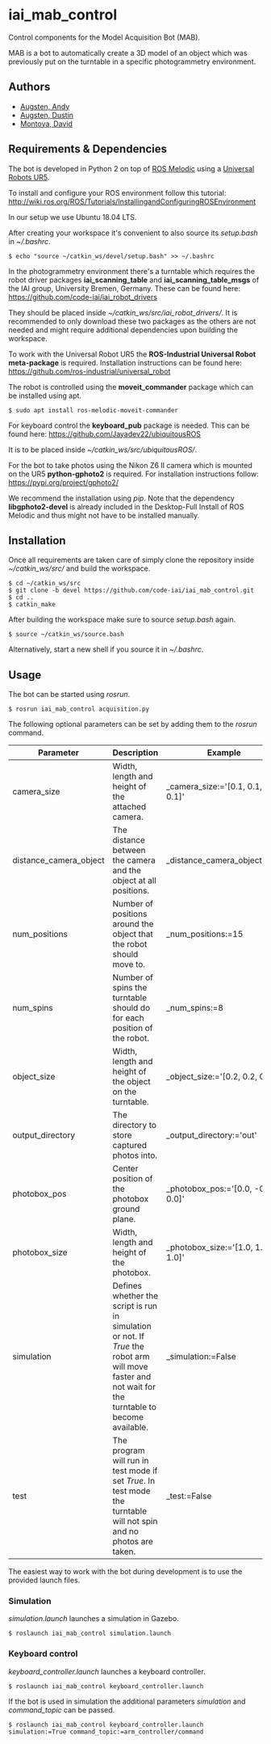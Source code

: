 # iai_mab_control

Control components for the Model Acquisition Bot (MAB).

MAB is a bot to automatically create a 3D model of an object which was previously put on the turntable in a specific photogrammetry environment.

## Authors

- [Augsten, Andy](mailto:a.augsten@uni-bremen.de)
- [Augsten, Dustin](mailto:augsten@uni-bremen.de)
- [Montoya, David](mailto:davmon@uni-bremen.de)

## Requirements & Dependencies

The bot is developed in Python 2 on top of [ROS Melodic](http://wiki.ros.org/melodic) using a [Universal Robots UR5](https://www.universal-robots.com/products/ur5-robot/).

To install and configure your ROS environment follow this tutorial: http://wiki.ros.org/ROS/Tutorials/InstallingandConfiguringROSEnvironment

In our setup we use Ubuntu 18.04 LTS.

After creating your workspace it's convenient to also source its _setup.bash_ in _~/.bashrc_.

```
$ echo "source ~/catkin_ws/devel/setup.bash" >> ~/.bashrc
```

In the photogrammetry environment there's a turntable which requires the robot driver packages **iai_scanning_table** and **iai_scanning_table_msgs** of the IAI group, University Bremen, Germany. These can be found here: https://github.com/code-iai/iai_robot_drivers

They should be placed inside _~/catkin_ws/src/iai_robot_drivers/_. It is recommended to only download these two packages as the others are not needed and might require additional dependencies upon building the workspace.

To work with the Universal Robot UR5 the **ROS-Industrial Universal Robot meta-package** is required. Installation instructions can be found here: https://github.com/ros-industrial/universal_robot

The robot is controlled using the **moveit_commander** package which can be installed using apt.

```
$ sudo apt install ros-melodic-moveit-commander
```

For keyboard control the **keyboard_pub** package is needed. This can be found here: https://github.com/Jayadev22/ubiquitousROS

It is to be placed inside _~/catkin_ws/src/ubiquitousROS/_.

For the bot to take photos using the Nikon Z6 II camera which is mounted on the UR5 **python-gphoto2** is required. For installation instructions follow: https://pypi.org/project/gphoto2/

We recommend the installation using _pip_. Note that the dependency **libgphoto2-devel** is already included in the Desktop-Full Install of ROS Melodic and thus might not have to be installed manually.

## Installation

Once all requirements are taken care of simply clone the repository inside _~/catkin_ws/src/_ and build the workspace.

```
$ cd ~/catkin_ws/src
$ git clone -b devel https://github.com/code-iai/iai_mab_control.git
$ cd ..
$ catkin_make
```

After building the workspace make sure to source _setup.bash_ again.

```
$ source ~/catkin_ws/source.bash
```

Alternatively, start a new shell if you source it in _~/.bashrc_.

## Usage

The bot can be started using _rosrun_.

```
$ rosrun iai_mab_control acquisition.py
```

The following optional parameters can be set by adding them to the _rosrun_ command.

| Parameter              | Description                                                                                                                                          | Example                           |
|------------------------|------------------------------------------------------------------------------------------------------------------------------------------------------|-----------------------------------|
| camera_size            | Width, length and height of the attached camera.                                                                                                     | _camera_size:='[0.1, 0.1, 0.1]'   |
| distance_camera_object | The distance between the camera and the object at all positions.                                                                                     | _distance_camera_object:=0.2      |
| num_positions          | Number of positions around the object that the robot should move to.                                                                                 | _num_positions:=15                |
| num_spins              | Number of spins the turntable should do for each position of the robot.                                                                              | _num_spins:=8                     |
| object_size            | Width, length and height of the object on the turntable.                                                                                             | _object_size:='[0.2, 0.2, 0.2]'   |
| output_directory       | The directory to store captured photos into.                                                                                                         | _output_directory:='out'          |
| photobox_pos           | Center position of the photobox ground plane.                                                                                                        | _photobox_pos:='[0.0, -0.7, 0.0]' |
| photobox_size          | Width, length and height of the photobox.                                                                                                            | _photobox_size:='[1.0, 1.0, 1.0]' |
| simulation             | Defines whether the script is run in simulation or not. If _True_ the robot arm will move faster and not wait for the turntable to become available. | _simulation:=False                |
| test                   | The program will run in test mode if set _True_. In test mode the turntable will not spin and no photos are taken.                                   | _test:=False                      |

The easiest way to work with the bot during development is to use the provided launch files.

### Simulation

_simulation.launch_ launches a simulation in Gazebo.

```
$ roslaunch iai_mab_control simulation.launch
```

### Keyboard control

_keyboard_controller.launch_ launches a keyboard controller.

```
$ roslaunch iai_mab_control keyboard_controller.launch
```

If the bot is used in simulation the additional parameters _simulation_ and _command_topic_ can be passed.

```
$ roslaunch iai_mab_control keyboard_controller.launch simulation:=True command_topic:=arm_controller/command
```
